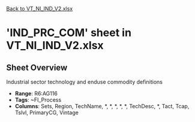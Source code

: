 [Back to VT_NI_IND_V2.xlsx](README.md)

# 'IND_PRC_COM' sheet in VT_NI_IND_V2.xlsx

## Sheet Overview

Industrial sector technology and enduse commodity definitions

- **Range**: R6:AG116
- **Tags**: ~FI_Process
- **Columns**: Sets, Region, TechName, *, *, *, *, *, TechDesc, *, Tact, Tcap, Tslvl, PrimaryCG, Vintage

